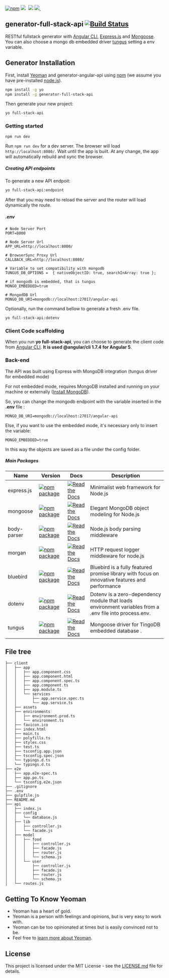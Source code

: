 
[![npm](https://img.shields.io/badge/npm-v8.9.4-green.svg)](https://www.npmjs.com/package/generator-full-stack-api)&nbsp;<img src="https://img.shields.io/github/forks/fullStackApp/generator-full-stack-api.svg">&nbsp;
<img src="https://img.shields.io/github/stars/fullStackApp/generator-full-stack-api.svg">&nbsp;<a href="https://github.com/fullStackApp/generator-full-stack-api/issues"><img src="https://img.shields.io/github/issues/fullStackApp/generator-full-stack-api.svg">
</a>&nbsp;

## generator-full-stack-api [![Build Status](https://travis-ci.com/fullStackApp/generator-full-stack-api.svg)](https://travis-ci.com/fullStackApp/generator-full-stack-api)

RESTful fullstack generator with [Angular CLI](https://github.com/angular/angular-cli), [Express.js](https://expressjs.com) and [Mongoose](https://mongoosejs.com).
You can also choose a mongo db embedded driver [tungus](https://github.com/sergeyksv/tungus) setting a env variable.


## Generator Installation

First, install [Yeoman](http://yeoman.io) and generator-angular-api using [npm](https://www.npmjs.com/) (we assume you have pre-installed [node.js](https://nodejs.org/)).

```bash
npm install -g yo
npm install -g generator-full-stack-api
```

Then generate your new project:

```bash
yo full-stack-api
```

### Getting started

```bash
npm run dev
```

Run `npm run dev` for a dev server. The browser will load `http://localhost:8080/`. Wait until the app is built. At any change, the app will automatically rebuild and sync the browser.

##### Creating API endpoints

To generate a new API endpoit:

```bash
yo full-stack-api:endpoint
```

After that you may need to reload the server and the router will load dynamically the route.

##### .env

```
# Node Server Port
PORT=8000

# Node Server Url
APP_URL=http://localhost:8000/

# BrowserSync Proxy Url
CALLBACK_URL=http://localhost:8080/

# Variable to set compatibility with mongodb
TUNGUS_DB_OPTIONS =  { nativeObjectID: true, searchInArray: true };

# if mongodb is embedded, that is tungus
MONGO_EMBEDDED=true

# MongodDB Url
MONGO_DB_URI=mongodb://localhost:27017/angular-api
```

Optionally, run the command bellow to generate a fresh .env file.

```bash
yo full-stack-api:dotenv
```

### Client Code scaffolding

When you run **yo full-stack-api**, you can choose to generate the client code from [Angular CLI](https://github.com/angular/angular-cli). **It is used @angular/cli 1.7.4 for Angular 5**.


### Back-end

The API was built using Express with MongoDB integration (tungus driver for embedded mode)

For not embedded mode, requires MongoDB installed and running on your machine or externally ([Install MongoDB](https://docs.mongodb.com/manual/installation/)).

So, you can change the mongodb endpoint with the variable inserted in the **.env** file :

```
MONGO_DB_URI=mongodb://localhost:27017/angular-api
```

Else, if you want to use the embedded mode, it's necessary only to insert the variable:

```
MONGO_EMBEDDED=true
```

In this way the objects are saved as a file under the config folder.

##### Main Packages

| Name        | Version                                                                                                     | Docs                                                                                                                       | Description                                                                                            |
| ----------- | ----------------------------------------------------------------------------------------------------------- | -------------------------------------------------------------------------------------------------------------------------- | ------------------------------------------------------------------------------------------------------ |
| express.js  | [![npm package](https://badge.fury.io/js/express.svg)](https://www.npmjs.com/package/express)     | [![Read the Docs](https://img.shields.io/readthedocs/pip.svg)](https://expressjs.com/)                   | Minimalist web framework for Node.js                                                                   |
| mongoose    | [![npm package](https://badge.fury.io/js/mongoose.svg)](https://www.npmjs.com/package/mongoose)    | [![Read the Docs](https://img.shields.io/readthedocs/pip.svg)](http://mongoosejs.com/docs/guide.html)    | Elegant MongoDB object modeling for Node.js                                                            |
| body-parser | [![npm package](https://badge.fury.io/js/body-parser.svg)](https://www.npmjs.com/package/body-parser) | [![Read the Docs](https://img.shields.io/readthedocs/pip.svg)](https://github.com/expressjs/body-parser) | Node.js body parsing middleware                                                                        |
| morgan      | [![npm package](https://badge.fury.io/js/morgan.svg)](https://www.npmjs.com/package/morgan)      | [![Read the Docs](https://img.shields.io/readthedocs/pip.svg)](https://github.com/expressjs/morgan)      | HTTP request logger middleware for node.js                                                             |
| bluebird    | [![npm package](https://badge.fury.io/js/bluebird.svg)](https://www.npmjs.com/package/bluebird)    | [![Read the Docs](https://img.shields.io/readthedocs/pip.svg)](https://github.com/petkaantonov/bluebird) | Bluebird is a fully featured promise library with focus on innovative features and performance         |
| dotenv      | [![npm package](https://badge.fury.io/js/dotenv.svg)](https://www.npmjs.com/package/dotenv)      | [![Read the Docs](https://img.shields.io/readthedocs/pip.svg)](https://github.com/motdotla/dotenv)       | Dotenv is a zero-dependency module that loads environment variables from a .env file into process.env. |
| tungus      | [![npm package](https://badge.fury.io/js/tungus.svg)](https://www.npmjs.com/package/tungus)      | [![Read the Docs](https://img.shields.io/readthedocs/pip.svg)](https://github.com/sergeyksv/tungus)       | Mongoose driver for TingoDB embedded database . |

## File tree
```
├── client
│   ├── app
│   │   ├── app.component.css
│   │   ├── app.component.html
│   │   ├── app.component.spec.ts
│   │   ├── app.component.ts
│   │   ├── app.module.ts
│   │   └── services
│   │       ├── app.service.spec.ts
│   │       └── app.service.ts
│   ├── assets
│   ├── environments
│   │   ├── environment.prod.ts
│   │   └── environment.ts
│   ├── favicon.ico
│   ├── index.html
│   ├── main.ts
│   ├── polyfills.ts
│   ├── styles.css
│   ├── test.ts
│   ├── tsconfig.app.json
│   ├── tsconfig.spec.json
│   └── typings.d.ts
│   └── typings.d.ts
├── e2e
│   ├── app.e2e-spec.ts
│   ├── app.po.ts
│   └── tsconfig.e2e.json
├── .gitignore
├── .env
├── gulpfile.js
├── README.md
├── api
│   ├── index.js
│   ├── config
│   │   └── database.js
│   ├── lib
│   │   ├── controller.js
│   │   └── facade.js
│   ├── model
│   │   ├── food
│   │   │   ├── controller.js
│   │   │   ├── facade.js
│   │   │   ├── router.js
│   │   │   └── schema.js
│   │   └── user
│   │       ├── controller.js
│   │       ├── facade.js
│   │       ├── router.js
│   │       └── schema.js
│   └── routes.js

```

## Getting To Know Yeoman

 * Yeoman has a heart of gold.
 * Yeoman is a person with feelings and opinions, but is very easy to work with.
 * Yeoman can be too opinionated at times but is easily convinced not to be.
 * Feel free to [learn more about Yeoman](http://yeoman.io/).

## License

This project is licensed under the MIT License - see the [LICENSE.md](LICENSE.md) file for details.

